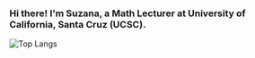 ### Hi there! I'm Suzana, a Math Lecturer at University of California, Santa Cruz (UCSC). 
![Top Langs](https://github-readme-stats.vercel.app/api/top-langs/?username=ssuzana&hide_progress=true)

<!--
**ssuzana/ssuzana** is a ✨ _special_ ✨ repository because its `README.md` (this file) appears on your GitHub profile.

-->
